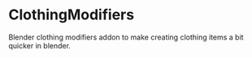 # ClothingModifiers
Blender clothing modifiers addon to make creating clothing items a bit quicker in blender.
